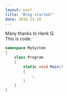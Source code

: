 ```yaml
---
layout: post
title: "Blog started!"
date: 2016-13-10
---
```


Many thanks to Hank Q.
<br>
This is code:
<br>
```csharp
namespace MySystem
{
    class Program
    {
        static void Main()
        {
            ;
        }
    }
}
```
